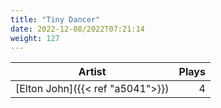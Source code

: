 ```yaml
---
title: "Tiny Dancer"
date: 2022-12-08/2022T07:21:14
weight: 127
---
```




 Artist | Plays 
----- | -----:
[Elton John]({{< ref "a5041">}}) | 4
